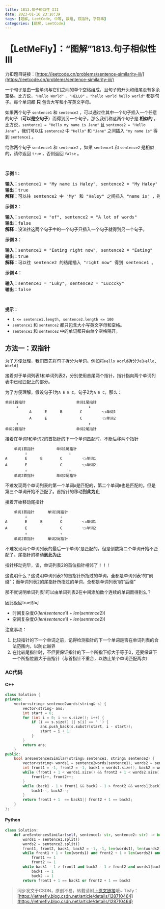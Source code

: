 ```yaml
---
title: 1813.句子相似性 III
date: 2023-01-16 23:10:39
tags: [题解, LeetCode, 中等, 数组, 双指针, 字符串]
categories: [题解, LeetCode]
---
```


# 【LetMeFly】：“图解”1813.句子相似性 III

力扣题目链接：[https://leetcode.cn/problems/sentence-similarity-iii/](https://leetcode.cn/problems/sentence-similarity-iii/)

<p>一个句子是由一些单词与它们之间的单个空格组成，且句子的开头和结尾没有多余空格。比方说，<code>"Hello World"</code> ，<code>"HELLO"</code> ，<code>"hello world hello world"</code> 都是句子。每个单词都 <strong>只</strong> 包含大写和小写英文字母。</p>

<p>如果两个句子 <code>sentence1</code> 和 <code>sentence2</code> ，可以通过往其中一个句子插入一个任意的句子（<strong>可以是空句子</strong>）而得到另一个句子，那么我们称这两个句子是 <strong>相似的</strong> 。比方说，<code>sentence1 = "Hello my name is Jane"</code> 且 <code>sentence2 = "Hello Jane"</code> ，我们可以往 <code>sentence2</code> 中 <code>"Hello"</code> 和 <code>"Jane"</code> 之间插入 <code>"my name is"</code> 得到 <code>sentence1</code> 。</p>

<p>给你两个句子 <code>sentence1</code> 和 <code>sentence2</code> ，如果<em> </em><code>sentence1</code> 和<em> </em><code>sentence2</code> 是相似的，请你返回 <code>true</code> ，否则返回 <code>false</code> 。</p>

<p> </p>

<p><strong>示例 1：</strong></p>

<pre><b>输入：</b>sentence1 = "My name is Haley", sentence2 = "My Haley"
<b>输出：</b>true
<b>解释：</b>可以往 sentence2 中 "My" 和 "Haley" 之间插入 "name is" ，得到 sentence1 。
</pre>

<p><strong>示例 2：</strong></p>

<pre><b>输入：</b>sentence1 = "of", sentence2 = "A lot of words"
<b>输出：</b>false
<strong>解释：</strong>没法往这两个句子中的一个句子只插入一个句子就得到另一个句子。
</pre>

<p><strong>示例 3：</strong></p>

<pre><b>输入：</b>sentence1 = "Eating right now", sentence2 = "Eating"
<b>输出：</b>true
<b>解释：</b>可以往 sentence2 的结尾插入 "right now" 得到 sentence1 。
</pre>

<p><strong>示例 4：</strong></p>

<pre><b>输入：</b>sentence1 = "Luky", sentence2 = "Lucccky"
<b>输出：</b>false
</pre>

<p> </p>

<p><strong>提示：</strong></p>

<ul>
	<li><code>1 &lt;= sentence1.length, sentence2.length &lt;= 100</code></li>
	<li><code>sentence1</code> 和 <code>sentence2</code> 都只包含大小写英文字母和空格。</li>
	<li><code>sentence1</code> 和 <code>sentence2</code> 中的单词都只由单个空格隔开。</li>
</ul>


    
## 方法一：双指针

为了方便处理，我们首先将句子拆分为单词。例如将```Hello World```拆分为```[Hello, World]```

接着对于单词列表1和单词列表2，分别使用首尾两个指针，指针指向两个单词列表中已经匹配上的部分。

为了方便理解，假设句子1为```A E B C```，句子2为```A E C```，那么：

```
单词1首指针                       单词1尾指针
     ↓                                ↓
           A      E      B        C         👈单词1
           A      E               C         👈单词2
     ↑                                ↑
单词2首指针                       单词2尾指针
```

接着在单词1和单词2的首指针的下一个单词匹配时，不断后移两个指针

```
    单词1首指针          单词1尾指针
         ↓                   ↓
A        E      B        C         👈单词1
A        E               C         👈单词2
         ↑                   ↑
    单词2首指针          单词2尾指针
```

不难发现两个单词列表的第一个单词```A```是匹配的，第二个单词```B```也是匹配的，但是第三个单词开始不匹配了。首指针的移动**到此为止**

接着开始移动尾指针

```
    单词1首指针      单词1尾指针
         ↓               ↓
A        E      B        C         👈单词1
A        E               C         👈单词2
         ↑               ↑
    单词2首指针      单词2尾指针
```

不难发现两个单词列表的最后一个单词```C```是匹配的，但是倒数第二个单词开始不匹配了。尾指针的移动**到此为止**

指针移动完毕，诶，单词列表2的首位指针相邻了！！！

这说明什么？这说明单词列表2的首指针所指过的单词，全都是单词列表1的“前缀”；而单词列表2的尾指针所指过的单词，全都是单词列表1的“后缀”

那不就说明单词列表1可以由单词列表2在中间添加数个连续的单词而得到么？

因此返回true即可

+ 时间复杂度$O(len(sentence1) + len(sentence2))$
+ 空间复杂度$O(len(sentence1) + len(sentence2))$

注意事项：

1. 比较指针的下一个单词之前，记得检测指针的下一个单词是否在单词列表的合法范围内，以防止越界
2. 在比较尾指针时，不但要保证指针的下一个所指下标大于等于0，还要保证下一个所指位置大于首指针（与首指针不重合，以防止某个单词匹配两次）

### AC代码

#### C++

```cpp
class Solution {
private:
    vector<string> sentence2words(string& s) {
        vector<string> ans;
        int start = 0;
        for (int i = 0; i <= s.size(); i++) {
            if (i == s.size() || s[i] == ' ') {
                ans.push_back(s.substr(start, i - start));
                start = i + 1;
            }
        }
        return ans;
    }
public:
    bool areSentencesSimilar(string& sentence1, string& sentence2) {
        vector<string> words1 = sentence2words(sentence1), words2 = sentence2words(sentence2);
        int front1 = -1, front2 = -1, back1 = words1.size(), back2 = words2.size();
        while (front1 + 1 < words1.size() && front2 + 1 < words2.size() && words1[front1 + 1] == words2[front2 + 1]) {
            front1++, front2++;
        }
        while (back1 - 1 > front1 && back2 - 1 > front2 && words1[back1 - 1] == words2[back2 - 1]) {
            back1--, back2--;
        }
        return front1 + 1  == back1|| front2 + 1 == back2;
    }
};
```

#### Python

```python
class Solution:
    def areSentencesSimilar(self, sentence1: str, sentence2: str) -> bool:
        words1 = sentence1.split()
        words2 = sentence2.split()
        front1, front2, back1, back2 = -1, -1, len(words1), len(words2)
        while front1 + 1 < len(words1) and front2 + 1 < len(words2) and words1[front1 + 1] == words2[front2 + 1]:
            front1 += 1
            front2 += 1
        while back1 - 1 > front1 and back2 - 1 > front2 and words1[back1 - 1] == words2[back2 - 1]:
            back1 -= 1
            back2 -= 1
        return front1 + 1 == back1 or front2 + 1 == back2
```

> 同步发文于CSDN，原创不易，转载请附上[原文链接](https://blog.letmefly.xyz/2023/01/16/LeetCode%201813.%E5%8F%A5%E5%AD%90%E7%9B%B8%E4%BC%BC%E6%80%A7III/)哦~
> Tisfy：[https://letmefly.blog.csdn.net/article/details/128710464](https://letmefly.blog.csdn.net/article/details/128710464)
